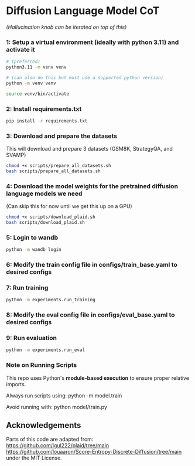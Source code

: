 
# Diffusion Language Model CoT

*(Hallucination knob can be iterated on top of this)*


### 1: Setup a virtual environment (ideally with python 3.11) and activate it
```bash
# (preferred)
python3.11 -m venv venv

# (can also do this but must use a supported python version)
python -m venv venv

source venv/bin/activate
```
### 2: Install requirements.txt
```bash
pip install -r requirements.txt
```
### 3: Download and prepare the datasets
This will download and prepare 3 datasets (GSM8K, StrategyQA, and SVAMP)
```bash
chmod +x scripts/prepare_all_datasets.sh
bash scripts/prepare_all_datasets.sh
```
### 4: Download the model weights for the pretrained diffusion language models we need
(Can skip this for now until we get this up on a GPU)
```bash
chmod +x scripts/download_plaid.sh
bash scripts/download_plaid.sh
```
### 5: Login to wandb
```bash
python -m wandb login
```
### 6: Modify the train config file in configs/train_base.yaml to desired configs

### 7: Run training
```bash
python -m experiments.run_training
```
### 8: Modify the eval config file in configs/eval_base.yaml to desired configs

### 9: Run evaluation
```bash
python -m experiments.run_eval
```


### Note on Running Scripts

This repo uses Python's **module-based execution** to ensure proper relative imports.

Always run scripts using:
python -m model.train

Avoid running with:
python model/train.py


## Acknowledgements
Parts of this code are adapted from:
https://github.com/igul222/plaid/tree/main
https://github.com/louaaron/Score-Entropy-Discrete-Diffusion/tree/main
under the MIT License.





